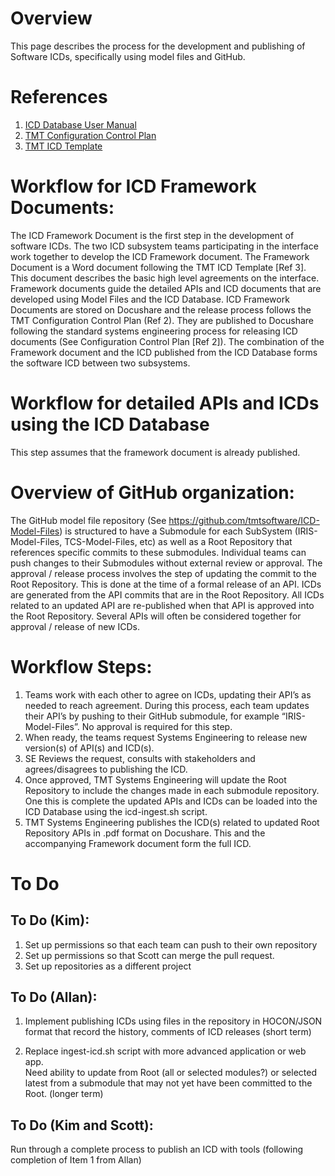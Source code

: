# Overview
This page describes the process for the development and publishing of 
Software ICDs, specifically using model files and GitHub.

# References
1. [ICD Database User Manual](https://docushare.tmt.org/docushare/dsweb/Get/Document-50189/OSW%20TN018-ICDDatabaseUserManual_REL01.pdf)  
2. [TMT Configuration Control Plan](https://docushare.tmt.org/docushare/dsweb/View/Document-601/TMTConfigControlPlan.docx)
3. [TMT ICD Template](https://docushare.tmt.org/docushare/dsweb/Get/Document-1858/ICD%20Template_REL07%20FINAL.docx)

# Workflow for ICD Framework Documents:
The ICD Framework Document is the first step in the development of
software ICDs. The two ICD subsystem teams participating in the
interface work together to develop the ICD Framework document. The
Framework Document is a Word document following the TMT ICD Template
[Ref 3]. This document describes the basic high level agreements on the
interface. Framework documents guide the detailed APIs and ICD documents
that are developed using Model Files and the ICD Database. ICD Framework
Documents are stored on Docushare and the release process follows the
TMT Configuration Control Plan (Ref 2). They are published to Docushare
following the standard systems engineering process for releasing ICD
documents (See Configuration Control Plan [Ref 2]). The combination of
the Framework document and the ICD published from the ICD Database forms
the software ICD between two subsystems.

# Workflow for detailed APIs and ICDs using the ICD Database 
This step assumes that the framework document is already published.

# Overview of GitHub organization:
The GitHub model file repository (See
https://github.com/tmtsoftware/ICD-Model-Files) is structured to have a
Submodule for each SubSystem (IRIS-Model-Files, TCS-Model-Files, etc) as
well as a Root Repository that references specific commits to these
submodules.  Individual teams can push changes to their Submodules
without external review or approval. The approval / release process
involves the step of updating the commit to the Root Repository. This is
done at the time of a formal release of an API.  ICDs are generated from
the API commits that are in the Root Repository.  All ICDs related to an
updated API are re-published when that API is approved into the Root
Repository.  Several APIs will often be considered together for approval
/ release of new ICDs.

# Workflow Steps:
1. Teams work with each other to agree on ICDs, updating their API’s as
needed to reach agreement. During this process, each team updates their
API’s by pushing to their GitHub submodule, for example
“IRIS-Model-Files”.  No approval is required for this step.
2. When ready, the teams request Systems Engineering to release new
version(s) of API(s) and ICD(s).
3. SE Reviews the request, consults with stakeholders and
agrees/disagrees to publishing the ICD.
4. Once approved, TMT Systems Engineering will update the Root
Repository to include the changes made in each submodule repository. 
One this is complete the updated APIs and ICDs can be loaded into the
ICD Database using the icd-ingest.sh script.
5. TMT Systems Engineering publishes the ICD(s) related to updated Root
Repository APIs in .pdf format on Docushare.  This and the accompanying
Framework document form the full ICD.

# To Do 
## To Do (Kim):
1. Set up permissions so that each team can push to their own repository
2. Set up permissions so that Scott can merge the pull request.
3. Set up repositories as a different project

## To Do (Allan):
1. Implement publishing ICDs using files in the repository in HOCON/JSON format
that record the history, comments of ICD releases (short term)

2. Replace ingest-icd.sh script with more advanced application or web app.  
Need ability to update from Root (all or selected modules?) or selected latest from a
submodule that may not yet have been committed to the Root. (longer term)

## To Do (Kim and Scott):
Run through a complete process to publish an ICD with tools (following completion of Item 1 from Allan)
